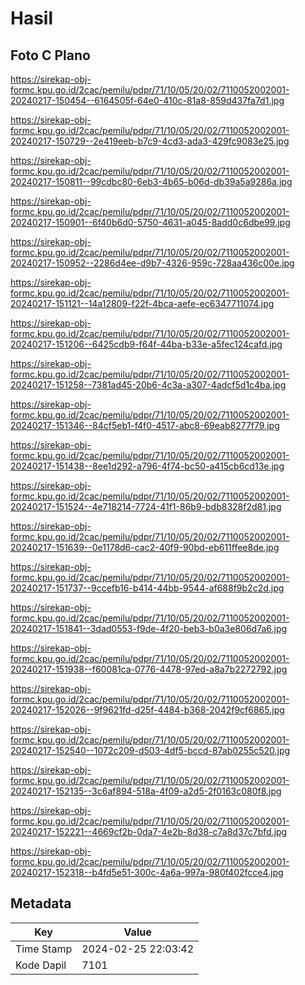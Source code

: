 # Hasil

## Foto C Plano

https://sirekap-obj-formc.kpu.go.id/2cac/pemilu/pdpr/71/10/05/20/02/7110052002001-20240217-150454--6164505f-64e0-410c-81a8-859d437fa7d1.jpg

https://sirekap-obj-formc.kpu.go.id/2cac/pemilu/pdpr/71/10/05/20/02/7110052002001-20240217-150729--2e419eeb-b7c9-4cd3-ada3-429fc9083e25.jpg

https://sirekap-obj-formc.kpu.go.id/2cac/pemilu/pdpr/71/10/05/20/02/7110052002001-20240217-150811--99cdbc80-6eb3-4b65-b06d-db39a5a9286a.jpg

https://sirekap-obj-formc.kpu.go.id/2cac/pemilu/pdpr/71/10/05/20/02/7110052002001-20240217-150901--6f40b6d0-5750-4631-a045-8add0c6dbe99.jpg

https://sirekap-obj-formc.kpu.go.id/2cac/pemilu/pdpr/71/10/05/20/02/7110052002001-20240217-150952--2286d4ee-d9b7-4326-959c-728aa436c00e.jpg

https://sirekap-obj-formc.kpu.go.id/2cac/pemilu/pdpr/71/10/05/20/02/7110052002001-20240217-151121--14a12809-f22f-4bca-aefe-ec6347711074.jpg

https://sirekap-obj-formc.kpu.go.id/2cac/pemilu/pdpr/71/10/05/20/02/7110052002001-20240217-151206--6425cdb9-f64f-44ba-b33e-a5fec124cafd.jpg

https://sirekap-obj-formc.kpu.go.id/2cac/pemilu/pdpr/71/10/05/20/02/7110052002001-20240217-151258--7381ad45-20b6-4c3a-a307-4adcf5d1c4ba.jpg

https://sirekap-obj-formc.kpu.go.id/2cac/pemilu/pdpr/71/10/05/20/02/7110052002001-20240217-151346--84cf5eb1-f4f0-4517-abc8-69eab8277f79.jpg

https://sirekap-obj-formc.kpu.go.id/2cac/pemilu/pdpr/71/10/05/20/02/7110052002001-20240217-151438--8ee1d292-a796-4f74-bc50-a415cb6cd13e.jpg

https://sirekap-obj-formc.kpu.go.id/2cac/pemilu/pdpr/71/10/05/20/02/7110052002001-20240217-151524--4e718214-7724-41f1-86b9-bdb8328f2d81.jpg

https://sirekap-obj-formc.kpu.go.id/2cac/pemilu/pdpr/71/10/05/20/02/7110052002001-20240217-151639--0e1178d6-cac2-40f9-90bd-eb611ffee8de.jpg

https://sirekap-obj-formc.kpu.go.id/2cac/pemilu/pdpr/71/10/05/20/02/7110052002001-20240217-151737--9ccefb16-b414-44bb-9544-af688f9b2c2d.jpg

https://sirekap-obj-formc.kpu.go.id/2cac/pemilu/pdpr/71/10/05/20/02/7110052002001-20240217-151841--3dad0553-f9de-4f20-beb3-b0a3e806d7a6.jpg

https://sirekap-obj-formc.kpu.go.id/2cac/pemilu/pdpr/71/10/05/20/02/7110052002001-20240217-151938--f60081ca-0776-4478-97ed-a8a7b2272792.jpg

https://sirekap-obj-formc.kpu.go.id/2cac/pemilu/pdpr/71/10/05/20/02/7110052002001-20240217-152026--9f9621fd-d25f-4484-b368-2042f9cf6865.jpg

https://sirekap-obj-formc.kpu.go.id/2cac/pemilu/pdpr/71/10/05/20/02/7110052002001-20240217-152540--1072c209-d503-4df5-bccd-87ab0255c520.jpg

https://sirekap-obj-formc.kpu.go.id/2cac/pemilu/pdpr/71/10/05/20/02/7110052002001-20240217-152135--3c6af894-518a-4f09-a2d5-2f0163c080f8.jpg

https://sirekap-obj-formc.kpu.go.id/2cac/pemilu/pdpr/71/10/05/20/02/7110052002001-20240217-152221--4669cf2b-0da7-4e2b-8d38-c7a8d37c7bfd.jpg

https://sirekap-obj-formc.kpu.go.id/2cac/pemilu/pdpr/71/10/05/20/02/7110052002001-20240217-152318--b4fd5e51-300c-4a6a-997a-980f402fcce4.jpg


## Metadata

| Key        | Value               |
| ---------- | ------------------- |
| Time Stamp | 2024-02-25 22:03:42 |
| Kode Dapil | 7101                |



